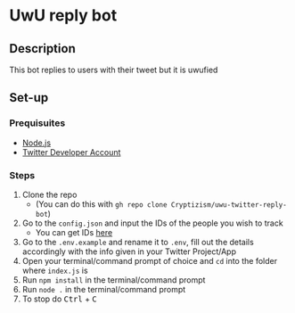 # UwU reply bot
## Description
This bot replies to users with their tweet but it is uwufied
## Set-up
### Prequisuites
- [Node.js](https://nodejs.org/en/)
- [Twitter Developer Account](https://developer.twitter.com/en/apply-for-access)
### Steps
1. Clone the repo
    - (You can do this with `gh repo clone Cryptizism/uwu-twitter-reply-bot`)
2. Go to the `config.json` and input the IDs of the people you wish to track
    - You can get IDs [here](https://tweeterid.com/)
3. Go to the `.env.example` and rename it to `.env`, fill out the details accordingly with the info given in your Twitter Project/App
4. Open your terminal/command prompt of choice and `cd` into the folder where `index.js` is
5. Run `npm install` in the terminal/command prompt
6. Run `node .` in the terminal/command prompt
7. To stop do <kbd>Ctrl</kbd> + <kbd>C</kbd>
